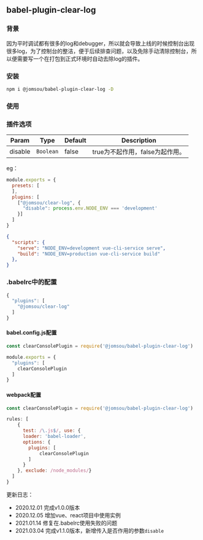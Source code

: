 ## babel-plugin-clear-log

### 背景
因为平时调试都有很多的log和debugger，所以就会导致上线的时候控制台出现很多log，为了控制台的整洁，便于后续排查问题，以及免除手动清除控制台，所以便需要写一个在打包到正式环境时自动去除log的插件。

### 安装
```bash
npm i @jomsou/babel-plugin-clear-log -D
```
### 使用

### 插件选项

| Param | Type | Default | Description |
| --- | --- | --- | --- |
| disable | <code>Boolean</code> | false | true为不起作用，false为起作用。 |

eg：
```js
module.exports = {
  presets: [
  ],
  plugins: [
    ["@jomsou/clear-log", {
      "disable": process.env.NODE_ENV === 'development'
    }]
  ]
}
```
```json
{
  "scripts": {
    "serve": "NODE_ENV=development vue-cli-service serve",
    "build": "NODE_ENV=production vue-cli-service build"
  },
}

```

### .babelrc中的配置
```js
{
  "plugins": [
    "@jomsou/clear-log"
  ]
}
```
#### babel.config.js配置
```js
const clearConsolePlugin = require('@jomsou/babel-plugin-clear-log')

module.exports = {
  "plugins": [
    clearConsolePlugin
  ]
}
```

#### webpack配置
```js
const clearConsolePlugin = require('@jomsou/babel-plugin-clear-log')

rules: [
    {
      test: /\.js$/, use: {
      loader: 'babel-loader',
      options: {
        plugins: [
            clearConsolePlugin
        ]
      }
    }, exclude: /node_modules/}
  ]
}
```


更新日志：

- 2020.12.01 完成v1.0.0版本
- 2020.12.05 增加vue、react项目中使用实例
- 2021.01.14 修复在.babelrc使用失败的问题
- 2021.03.04 完成v1.1.0版本，新增传入是否作用的参数`disable`